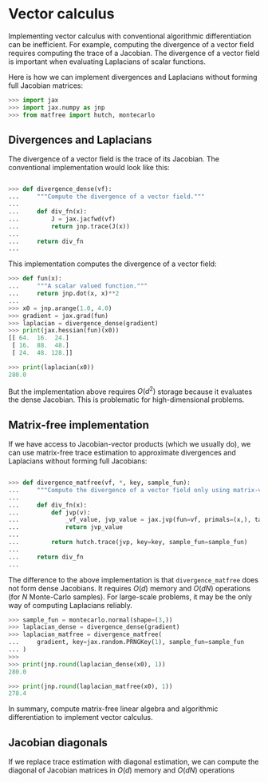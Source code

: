 # Vector calculus

Implementing vector calculus with conventional algorithmic differentiation can be inefficient.
For example, computing the divergence of a vector field requires computing the trace of a Jacobian.
The divergence of a vector field is important when evaluating Laplacians of scalar functions.

Here is how we can implement divergences and Laplacians without forming full Jacobian matrices:



```python
>>> import jax
>>> import jax.numpy as jnp
>>> from matfree import hutch, montecarlo

```

## Divergences and Laplacians

The divergence of a vector field is the trace of its Jacobian.
The conventional implementation would look like this:

```python

>>> def divergence_dense(vf):
...     """Compute the divergence of a vector field."""
...
...     def div_fn(x):
...         J = jax.jacfwd(vf)
...         return jnp.trace(J(x))
...
...     return div_fn
...

```
This implementation computes the divergence of a vector field:

```python
>>> def fun(x):
...     """A scalar valued function."""
...     return jnp.dot(x, x)**2
...
>>> x0 = jnp.arange(1.0, 4.0)
>>> gradient = jax.grad(fun)
>>> laplacian = divergence_dense(gradient)
>>> print(jax.hessian(fun)(x0))
[[ 64.  16.  24.]
 [ 16.  88.  48.]
 [ 24.  48. 128.]]

>>> print(laplacian(x0))
280.0

```

But the implementation above requires $O(d^2)$ storage because it evaluates the dense Jacobian.
This is problematic for high-dimensional problems.

## Matrix-free implementation

If we have access to Jacobian-vector products (which we usually do), we can use matrix-free trace estimation
to approximate divergences and Laplacians without forming full Jacobians:


```python

>>> def divergence_matfree(vf, *, key, sample_fun):
...     """Compute the divergence of a vector field only using matrix-vector products."""
...
...     def div_fn(x):
...         def jvp(v):
...             _vf_value, jvp_value = jax.jvp(fun=vf, primals=(x,), tangents=(v,))
...             return jvp_value
...
...         return hutch.trace(jvp, key=key, sample_fun=sample_fun)
...
...     return div_fn
...

```
The difference to the above implementation is that `divergence_matfree` does not form dense Jacobians.
It requires $O(d)$ memory and  $O(d N)$ operations (for $N$ Monte-Carlo samples).
For large-scale problems, it may be the only way of computing Laplacians reliably.

```python
>>> sample_fun = montecarlo.normal(shape=(3,))
>>> laplacian_dense = divergence_dense(gradient)
>>> laplacian_matfree = divergence_matfree(
...     gradient, key=jax.random.PRNGKey(1), sample_fun=sample_fun
... )
>>>
>>> print(jnp.round(laplacian_dense(x0), 1))
280.0

>>> print(jnp.round(laplacian_matfree(x0), 1))
278.4

```

In summary, compute matrix-free linear algebra and algorithmic differentiation to implement vector calculus.

## Jacobian diagonals

If we replace trace estimation with diagonal estimation, we can compute the diagonal of Jacobian matrices in $O(d)$ memory and $O(dN)$ operations
